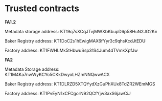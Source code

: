 # Trusted contracts

**FA1.2**&#x20;

Metadata storage address: KT19q7sXCqJTvjMWXbKbupD6p58HuN2JG2Kn&#x20;

Baker Registry address: KT1DoC2s1hEwigMAX6fYyr3c9qhsKcdJtEDU&#x20;

Factory address: KT1FWHLMk5tHbwuSsp31S4Jum4dTVmkXpfJw&#x20;

**FA2**&#x20;

Metadata Storage address: KT1M4Ka7nwWyKCYo5CKkDwyoLHZmNNQwwACX&#x20;

Baker Registry address: KT1DLRZD5XTQYydXzGuPhXUx8TdZR2WEmMGS&#x20;

Factory address: KT1PvEyN1xCFCgorN92QCfYjw3axS6jawCiJ
